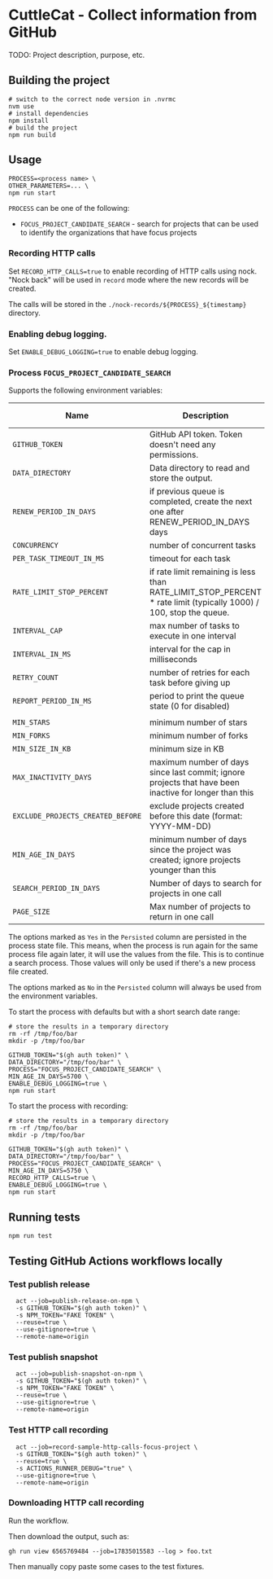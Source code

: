 # CuttleCat - Collect information from GitHub

TODO: Project description, purpose, etc.

## Building the project

```shell
# switch to the correct node version in .nvrmc
nvm use
# install dependencies
npm install
# build the project
npm run build
```

## Usage

```shell
PROCESS=<process name> \
OTHER_PARAMETERS=... \
npm run start
```

`PROCESS` can be one of the following:

- `FOCUS_PROJECT_CANDIDATE_SEARCH` - search for projects that can be used to identify the organizations that have focus projects

### Recording HTTP calls

Set `RECORD_HTTP_CALLS=true` to enable recording of HTTP calls using nock. "Nock back" will be used in `record` mode
where the new records will be created.

The calls will be stored in the `./nock-records/${PROCESS}_${timestamp}` directory.

### Enabling debug logging.

Set `ENABLE_DEBUG_LOGGING=true` to enable debug logging.

### Process `FOCUS_PROJECT_CANDIDATE_SEARCH`

Supports the following environment variables:

| Name                              | Description                                                                                                       | Default value | Persisted |
|-----------------------------------|-------------------------------------------------------------------------------------------------------------------|---------------|-----------|
| `GITHUB_TOKEN`                    | GitHub API token. Token doesn't need any permissions.                                                             | N/A           | No        |
| `DATA_DIRECTORY`                  | Data directory to read and store the output.                                                                      | N/A           | No        |
| `RENEW_PERIOD_IN_DAYS`            | if previous queue is completed, create the next one after RENEW_PERIOD_IN_DAYS days                               | 7             | No        |
| `CONCURRENCY`                     | number of concurrent tasks                                                                                        | 6             | No        |
| `PER_TASK_TIMEOUT_IN_MS`          | timeout for each task                                                                                             | 30000         | No        |
| `RATE_LIMIT_STOP_PERCENT`         | if rate limit remaining is less than RATE_LIMIT_STOP_PERCENT * rate limit (typically 1000) / 100, stop the queue. | 10            | No        |
| `INTERVAL_CAP`                    | max number of tasks to execute in one interval                                                                    | 4             | No        |
| `INTERVAL_IN_MS`                  | interval for the cap in milliseconds                                                                              | 20000         | No        |
| `RETRY_COUNT`                     | number of retries for each task before giving up                                                                  | 3             | No        |
| `REPORT_PERIOD_IN_MS`             | period to print the queue state (0 for disabled)                                                                  | 5000          | No        |
|                                   |                                                                                                                   |               |           |
| `MIN_STARS`                       | minimum number of stars                                                                                           | 50            | Yes       |
| `MIN_FORKS`                       | minimum number of forks                                                                                           | 50            | Yes       |
| `MIN_SIZE_IN_KB`                  | minimum size in KB                                                                                                | 1000          | Yes       |
| `MAX_INACTIVITY_DAYS`             | maximum number of days since last commit; ignore projects that have been inactive for longer than this            | 90            | Yes       |
| `EXCLUDE_PROJECTS_CREATED_BEFORE` | exclude projects created before this date (format: YYYY-MM-DD)                                                    | 2008-01-01    | Yes       |
| `MIN_AGE_IN_DAYS`                 | minimum number of days since the project was created; ignore projects younger than this                           | 365           | Yes       |
| `SEARCH_PERIOD_IN_DAYS`           | Number of days to search for projects in one call                                                                 | 5             | Yes       |
| `PAGE_SIZE`                       | Max number of projects to return in one call                                                                      | 100           | Yes       |

The options marked as `Yes` in the `Persisted` column are persisted in the process state file. This means, when the
process is run again for the same process file again later, it will use the values from the file. This is to continue a
search process. Those values will only be used if there's a new process file created.

The options marked as `No` in the `Persisted` column will always be used from the environment variables.

To start the process with defaults but with a short search date range:

```shell
# store the results in a temporary directory
rm -rf /tmp/foo/bar
mkdir -p /tmp/foo/bar

GITHUB_TOKEN="$(gh auth token)" \
DATA_DIRECTORY="/tmp/foo/bar" \
PROCESS="FOCUS_PROJECT_CANDIDATE_SEARCH" \
MIN_AGE_IN_DAYS=5700 \
ENABLE_DEBUG_LOGGING=true \
npm run start
```

To start the process with recording:

```shell
# store the results in a temporary directory
rm -rf /tmp/foo/bar
mkdir -p /tmp/foo/bar

GITHUB_TOKEN="$(gh auth token)" \
DATA_DIRECTORY="/tmp/foo/bar" \
PROCESS="FOCUS_PROJECT_CANDIDATE_SEARCH" \
MIN_AGE_IN_DAYS=5750 \
RECORD_HTTP_CALLS=true \
ENABLE_DEBUG_LOGGING=true \
npm run start
```

## Running tests

```shell
npm run test
```

## Testing GitHub Actions workflows locally

### Test publish release

```shell
  act --job=publish-release-on-npm \
  -s GITHUB_TOKEN="$(gh auth token)" \
  -s NPM_TOKEN="FAKE TOKEN" \
  --reuse=true \
  --use-gitignore=true \
  --remote-name=origin
```

### Test publish snapshot

```shell
  act --job=publish-snapshot-on-npm \
  -s GITHUB_TOKEN="$(gh auth token)" \
  -s NPM_TOKEN="FAKE TOKEN" \
  --reuse=true \
  --use-gitignore=true \
  --remote-name=origin
```

### Test HTTP call recording

```shell
  act --job=record-sample-http-calls-focus-project \
  -s GITHUB_TOKEN="$(gh auth token)" \
  --reuse=true \
  -s ACTIONS_RUNNER_DEBUG="true" \
  --use-gitignore=true \
  --remote-name=origin
```

### Downloading HTTP call recording

Run the workflow.

Then download the output, such as:

```shell
gh run view 6565769484 --job=17835015583 --log > foo.txt
```

Then manually copy paste some cases to the test fixtures.
